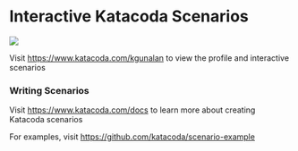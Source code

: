 # Interactive Katacoda Scenarios

[![](http://shields.katacoda.com/katacoda/kgunalan/count.svg)](https://www.katacoda.com/kgunalan "Get your profile on Katacoda.com")

Visit https://www.katacoda.com/kgunalan to view the profile and interactive scenarios

### Writing Scenarios
Visit https://www.katacoda.com/docs to learn more about creating Katacoda scenarios

For examples, visit https://github.com/katacoda/scenario-example

